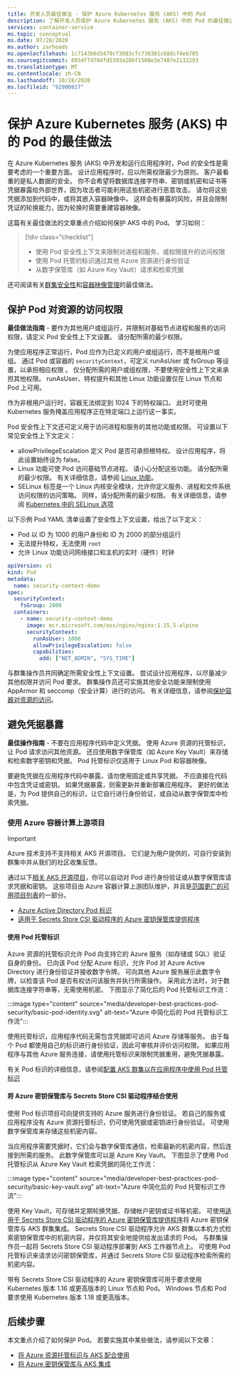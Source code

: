 ```yaml
---
title: 开发人员最佳做法 - 保护 Azure Kubernetes 服务 (AKS) 中的 Pod
description: 了解开发人员保护 Azure Kubernetes 服务 (AKS) 中的 Pod 的最佳做法
services: container-service
ms.topic: conceptual
ms.date: 07/28/2020
ms.author: zarhoads
ms.openlocfilehash: 1c7143b6d3479cf3083cfc730301c68dcf4eb705
ms.sourcegitcommit: 693df7d78dfd5393a28bf1508e3e7487e2132293
ms.translationtype: MT
ms.contentlocale: zh-CN
ms.lasthandoff: 10/28/2020
ms.locfileid: "92900817"
---
```

# <a name="best-practices-for-pod-security-in-azure-kubernetes-service-aks"></a>保护 Azure Kubernetes 服务 (AKS) 中的 Pod 的最佳做法

在 Azure Kubernetes 服务 (AKS) 中开发和运行应用程序时，Pod 的安全性是需要考虑的一个重要方面。 设计应用程序时，应以所需权限最少为原则。 客户最看重的是私人数据的安全。 你不会希望将数据库连接字符串、密钥或机密和证书等凭据暴露给外部世界，因为攻击者可能利用这些机密进行恶意攻击。 请勿将这些凭据添加到代码中，或将其嵌入容器映像中。 这样会有暴露的风险，并且会限制凭证的轮换能力，因为轮换时需要重建容器映像。

这篇有关最佳做法的文章重点介绍如何保护 AKS 中的 Pod。 学习如何：

> [!div class="checklist"]
> * 使用 Pod 安全性上下文来限制对进程和服务，或权限提升的访问权限
> * 使用 Pod 托管的标识通过其他 Azure 资源进行身份验证
> * 从数字保管库（如 Azure Key Vault）请求和检索凭据

还可阅读有关[群集安全性][best-practices-cluster-security]和[容器映像管理][best-practices-container-image-management]的最佳做法。

## <a name="secure-pod-access-to-resources"></a>保护 Pod 对资源的访问权限

**最佳做法指南** - 要作为其他用户或组运行，并限制对基础节点进程和服务的访问权限，请定义 Pod 安全性上下文设置。 请分配所需的最少权限。

为使应用程序正常运行，Pod 应作为已定义的用户或组运行，而不是根用户或组。 通过 Pod 或容器的 `securityContext`，可定义 runAsUser 或 fsGroup 等设置，以承担相应权限 。 仅分配所需的用户或组权限，不要使用安全性上下文来承担其他权限。 runAsUser、特权提升和其他 Linux 功能设置仅在 Linux 节点和 Pod 上可用。

作为非根用户运行时，容器无法绑定到 1024 下的特权端口。 此时可使用 Kubernetes 服务掩盖应用程序正在特定端口上运行这一事实。

Pod 安全性上下文还可定义用于访问进程和服务的其他功能或权限。 可设置以下常见安全性上下文定义：

* allowPrivilegeEscalation 定义 Pod 是否可承担根特权。 设计应用程序，将此设置始终设为 false。
* Linux 功能可使 Pod 访问基础节点进程。 请小心分配这些功能。 请分配所需的最少权限。 有关详细信息，请参阅 [Linux 功能][linux-capabilities]。
* SELinux 标签是一个 Linux 内核安全模块，允许你定义服务、进程和文件系统访问权限的访问策略。 同样，请分配所需的最少权限。 有关详细信息，请参阅 [Kubernetes 中的 SELinux 选项][selinux-labels]

以下示例 Pod YAML 清单设置了安全性上下文设置，给出了以下定义：

* Pod 以 ID 为 1000 的用户身份和 ID 为 2000 的部分组运行 
* 无法提升特权，无法使用 `root`
* 允许 Linux 功能访问网络接口和主机的实时（硬件）时钟

```yaml
apiVersion: v1
kind: Pod
metadata:
  name: security-context-demo
spec:
  securityContext:
    fsGroup: 2000
  containers:
    - name: security-context-demo
      image: mcr.microsoft.com/oss/nginx/nginx:1.15.5-alpine
      securityContext:
        runAsUser: 1000
        allowPrivilegeEscalation: false
        capabilities:
          add: ["NET_ADMIN", "SYS_TIME"]
```

与群集操作员共同确定所需安全性上下文设置。 尝试设计应用程序，以尽量减少其他权限并访问 Pod 要求。 群集操作员还可实施其他安全功能来限制使用 AppArmor 和 seccomp（安全计算）进行的访问。 有关详细信息，请参阅[保护容器对资源的访问][apparmor-seccomp]。

## <a name="limit-credential-exposure"></a>避免凭据暴露

**最佳操作指南** - 不要在应用程序代码中定义凭据。 使用 Azure 资源的托管标识，让 Pod 请求访问其他资源。 还应使用数字保管库（如 Azure Key Vault）来存储和检索数字密钥和凭据。 Pod 托管标识仅适用于 Linux Pod 和容器映像。

要避免凭据在应用程序代码中暴露，请勿使用固定或共享凭据。 不应直接在代码中包含凭证或密钥。 如果凭据暴露，则需更新并重新部署应用程序。 更好的做法是，为 Pod 提供自己的标识，让它自行进行身份验证，或自动从数字保管库中检索凭据。

### <a name="use-azure-container-compute-upstream-projects"></a>使用 Azure 容器计算上游项目

> [!IMPORTANT]
> Azure 技术支持不支持相关 AKS 开源项目。 它们是为用户提供的，可自行安装到群集中并从我们的社区收集反馈。

通过以下[相关 AKS 开源项目][aks-associated-projects]，你可以自动对 Pod 进行身份验证或从数字保管库请求凭据和密钥。 这些项目由 Azure 容器计算上游团队维护，并且是[范围更广的可用项目列表](https://github.com/Azure/container-compute-upstream/blob/master/README.md#support)的一部分。

 * [Azure Active Directory Pod 标识][aad-pod-identity]
 * [适用于 Secrets Store CSI 驱动程序的 Azure 密钥保管库提供程序](https://github.com/Azure/secrets-store-csi-driver-provider-azure#usage)

#### <a name="use-pod-managed-identities"></a>使用 Pod 托管标识

Azure 资源的托管标识允许 Pod 向支持它的 Azure 服务（如存储或 SQL）验证自身的身份。 已向该 Pod 分配 Azure 标识，允许 Pod 对 Azure Active Directory 进行身份验证并接收数字令牌。 可向其他 Azure 服务展示此数字令牌，以检查该 Pod 是否有权访问该服务并执行所需操作。 采用此方法时，对于数据库连接字符串等，无需使用机密。 下图显示了简化后的 Pod 托管标识工作流：

:::image type="content" source="media/developer-best-practices-pod-security/basic-pod-identity.svg" alt-text="Azure 中简化后的 Pod 托管标识工作流":::

使用托管标识，应用程序代码无需包含凭据即可访问 Azure 存储等服务。 由于每个 Pod 都使用自己的标识进行身份验证，因此可审核并评价访问权限。 如果应用程序与其他 Azure 服务连接，请使用托管标识来限制凭据重用，避免凭据暴露。

有关 Pod 标识的详细信息，请参阅[配置 AKS 群集以在应用程序中使用 Pod 托管标识][aad-pod-identity]

#### <a name="use-azure-key-vault-with-secrets-store-csi-driver"></a>将 Azure 密钥保管库与 Secrets Store CSI 驱动程序结合使用

使用 Pod 标识项目可向提供支持的 Azure 服务进行身份验证。 若自己的服务或应用程序没有 Azure 资源托管标识，仍可使用凭据或密钥进行身份验证。 可使用数字保管库来存储这些机密内容。

当应用程序需要凭据时，它们会与数字保管库通信，检索最新的机密内容，然后连接到所需的服务。 此数字保管库可以是 Azure Key Vault。 下图显示了使用 Pod 托管标识从 Azure Key Vault 检索凭据的简化工作流：

:::image type="content" source="media/developer-best-practices-pod-security/basic-key-vault.svg" alt-text="Azure 中简化后的 Pod 托管标识工作流":::

使用 Key Vault，可存储并定期轮换凭据、存储帐户密钥或证书等机密。 可使用[适用于 Secrets Store CSI 驱动程序的 Azure 密钥保管库提供程序](https://github.com/Azure/secrets-store-csi-driver-provider-azure#usage)将 Azure 密钥保管库与 AKS 群集集成。 Secrets Store CSI 驱动程序允许 AKS 群集以本机方式检索密钥保管库中的机密内容，并仅将其安全地提供给发出请求的 Pod。 与群集操作员一起将 Secrets Store CSI 驱动程序部署到 AKS 工作器节点上。 可使用 Pod 托管标识来请求访问密钥保管库，并通过 Secrets Store CSI 驱动程序检索所需的机密内容。

带有 Secrets Store CSI 驱动程序的 Azure 密钥保管库可用于要求使用 Kubernetes 版本 1.16 或更高版本的 Linux 节点和 Pod。 Windows 节点和 Pod 要求使用 Kubernetes 版本 1.18 或更高版本。

## <a name="next-steps"></a>后续步骤

本文重点介绍了如何保护 Pod。 若要实施其中某些做法，请参阅以下文章：

* [将 Azure 资源托管标识与 AKS 配合使用][aad-pod-identity]
* [将 Azure 密钥保管库与 AKS 集成][aks-keyvault-csi-driver]

<!-- EXTERNAL LINKS -->
[aad-pod-identity]: https://github.com/Azure/aad-pod-identity#demo
[aks-keyvault-csi-driver]: https://github.com/Azure/secrets-store-csi-driver-provider-azure#usage
[linux-capabilities]: http://man7.org/linux/man-pages/man7/capabilities.7.html
[selinux-labels]: https://kubernetes.io/docs/reference/generated/kubernetes-api/v1.18/#selinuxoptions-v1-core
[aks-associated-projects]: https://awesomeopensource.com/projects/aks?categoryPage=11

<!-- INTERNAL LINKS -->
[best-practices-cluster-security]: operator-best-practices-cluster-security.md
[best-practices-container-image-management]: operator-best-practices-container-image-management.md
[aks-pod-identities]: operator-best-practices-identity.md#use-pod-identities
[apparmor-seccomp]: operator-best-practices-cluster-security.md#secure-container-access-to-resources
